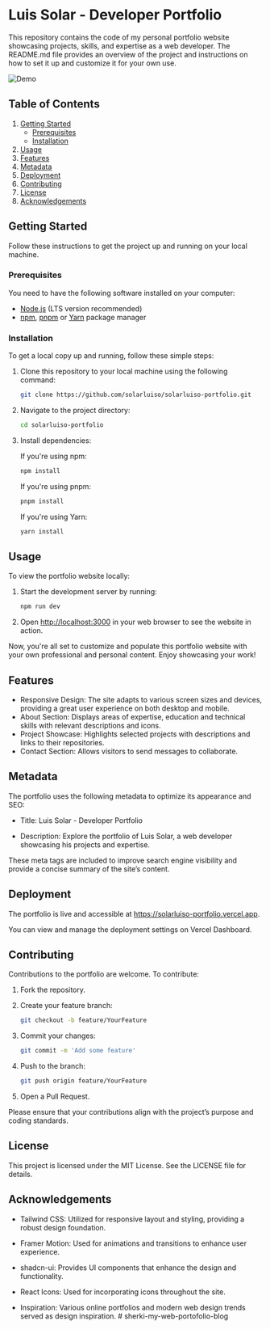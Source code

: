 # Luis Solar - Developer Portfolio

This repository contains the code of my personal portfolio website showcasing projects, skills, and expertise as a web developer.
The README.md file provides an overview of the project and instructions on how to set it up and customize it for your own use.

![Demo](https://github.com/solarluiso/solarluiso-portfolio/blob/master/public/assets/demo.png)

## Table of Contents

1. [Getting Started](#getting-started)
   - [Prerequisites](#prerequisites)
   - [Installation](#installation)
2. [Usage](#usage)
3. [Features](#features)
4. [Metadata](#metadata)
5. [Deployment](#deployment)
6. [Contributing](#contributing)
7. [License](#license)
8. [Acknowledgements](#acknowledgements)

## Getting Started

Follow these instructions to get the project up and running on your local machine.

### Prerequisites

You need to have the following software installed on your computer:

- [Node.js](https://nodejs.org/) (LTS version recommended)
- [npm](https://www.npmjs.com/), [pnpm](https://pnpm.io/) or [Yarn](https://yarnpkg.com/) package manager

### Installation

To get a local copy up and running, follow these simple steps:

1. Clone this repository to your local machine using the following command:
   ```bash
   git clone https://github.com/solarluiso/solarluiso-portfolio.git
   ```
2. Navigate to the project directory:
   ```bash
   cd solarluiso-portfolio
   ```
3. Install dependencies:

   If you're using npm:

   ```bash
   npm install
   ```

   If you're using pnpm:

   ```bash
   pnpm install
   ```

   If you're using Yarn:

   ```bash
   yarn install
   ```

## Usage

To view the portfolio website locally:

1. Start the development server by running:

   ```bash
   npm run dev
   ```

2. Open [http://localhost:3000](http://localhost:3000) in your web browser to see the website in action.

Now, you're all set to customize and populate this portfolio website with your own professional and personal content. Enjoy showcasing your work!

## Features

- Responsive Design: The site adapts to various screen sizes and devices, providing a great user experience on both desktop and mobile.
- About Section: Displays areas of expertise, education and technical skills with relevant descriptions and icons.
- Project Showcase: Highlights selected projects with descriptions and links to their repositories.
- Contact Section: Allows visitors to send messages to collaborate.

## Metadata

The portfolio uses the following metadata to optimize its appearance and SEO:

- Title: Luis Solar - Developer Portfolio

- Description: Explore the portfolio of Luis Solar, a web developer showcasing his projects and expertise.

These meta tags are included to improve search engine visibility and provide a concise summary of the site’s content.

## Deployment

The portfolio is live and accessible at https://solarluiso-portfolio.vercel.app.

You can view and manage the deployment settings on Vercel Dashboard.

## Contributing

Contributions to the portfolio are welcome. To contribute:

1. Fork the repository.
2. Create your feature branch:

   ```bash
   git checkout -b feature/YourFeature
   ```

3. Commit your changes:
   ```bash
   git commit -m 'Add some feature'
   ```
4. Push to the branch:
   ```bash
   git push origin feature/YourFeature
   ```
5. Open a Pull Request.

Please ensure that your contributions align with the project’s purpose and coding standards.

## License

This project is licensed under the MIT License. See the LICENSE file for details.

## Acknowledgements

- Tailwind CSS: Utilized for responsive layout and styling, providing a robust design foundation.

- Framer Motion: Used for animations and transitions to enhance user experience.

- shadcn-ui: Provides UI components that enhance the design and functionality.

- React Icons: Used for incorporating icons throughout the site.

- Inspiration: Various online portfolios and modern web design trends served as design inspiration.
#   s h e r k i - m y - w e b - p o r t o f o l i o - b l o g  
 